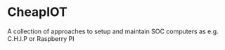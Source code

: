 # CheapIOT
A collection of approaches to setup and maintain SOC computers as e.g. C.H.I.P or Raspberry PI
